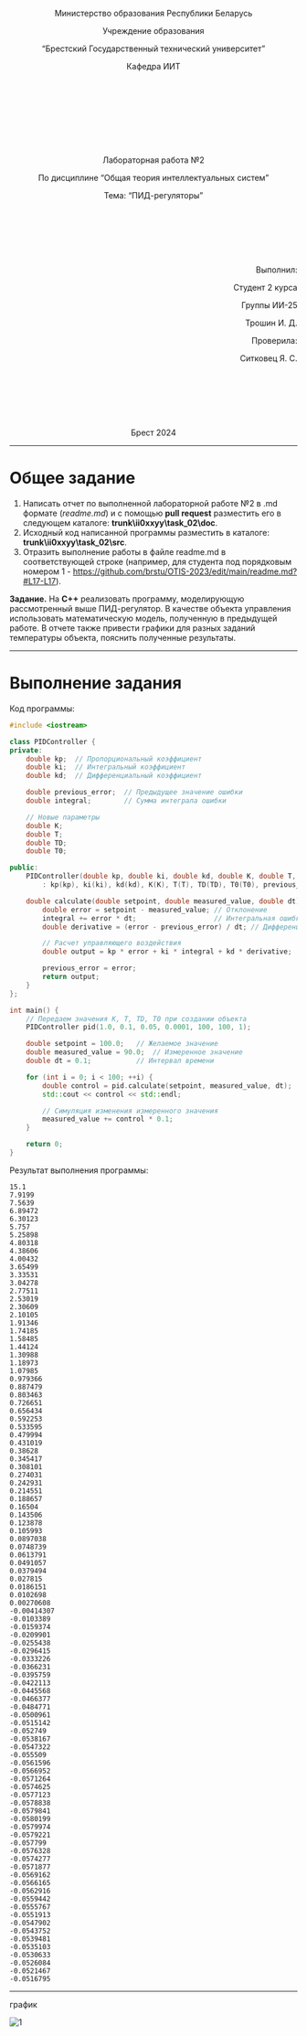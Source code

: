 <p align="center"> Министерство образования Республики Беларусь</p>
<p align="center">Учреждение образования</p>
<p align="center">“Брестский Государственный технический университет”</p>
<p align="center">Кафедра ИИТ</p>
<br><br><br><br><br><br><br>
<p align="center">Лабораторная работа №2</p>
<p align="center">По дисциплине “Общая теория интеллектуальных систем”</p>
<p align="center">Тема: “ПИД-регуляторы”</p>
<br><br><br><br><br>
<p align="right">Выполнил:</p>
<p align="right">Студент 2 курса</p>
<p align="right">Группы ИИ-25</p>
<p align="right">Трошин И. Д.</p>
<p align="right">Проверила:</p>
<p align="right">Ситковец Я. С.</p>
<br><br><br><br><br>
<p align="center">Брест 2024</p>

---

# Общее задание #
1. Написать отчет по выполненной лабораторной работе №2 в .md формате (*readme.md*) и с помощью **pull request** разместить его в следующем каталоге: **trunk\ii0xxyy\task_02\doc**.
2. Исходный код написанной программы разместить в каталоге: **trunk\ii0xxyy\task_02\src**.
3. Отразить выполнение работы в файле readme.md в соответствующей строке (например, для студента под порядковым номером 1 - https://github.com/brstu/OTIS-2023/edit/main/readme.md?#L17-L17).

**Задание.**
На **C++** реализовать программу, моделирующую рассмотренный выше ПИД-регулятор.  В качестве объекта управления использовать математическую модель, полученную в предыдущей работе.
В отчете также привести графики для разных заданий температуры объекта, пояснить полученные результаты.

---

# Выполнение задания #

Код программы:
```C++
#include <iostream>

class PIDController {
private:
    double kp;  // Пропорциональный коэффициент
    double ki;  // Интегральный коэффициент
    double kd;  // Дифференциальный коэффициент

    double previous_error;  // Предыдущее значение ошибки
    double integral;        // Сумма интеграла ошибки

    // Новые параметры
    double K;
    double T;
    double TD;
    double T0;

public:
    PIDController(double kp, double ki, double kd, double K, double T, double TD, double T0)
        : kp(kp), ki(ki), kd(kd), K(K), T(T), TD(TD), T0(T0), previous_error(0.0), integral(0.0) {}

    double calculate(double setpoint, double measured_value, double dt) {
        double error = setpoint - measured_value; // Отклонение
        integral += error * dt;                   // Интегральная ошибка
        double derivative = (error - previous_error) / dt; // Дифференциальная ошибка

        // Расчет управляющего воздействия
        double output = kp * error + ki * integral + kd * derivative;

        previous_error = error;
        return output;
    }
};

int main() {
    // Передаем значения K, T, TD, T0 при создании объекта
    PIDController pid(1.0, 0.1, 0.05, 0.0001, 100, 100, 1);

    double setpoint = 100.0;   // Желаемое значение
    double measured_value = 90.0;  // Измеренное значение
    double dt = 0.1;           // Интервал времени

    for (int i = 0; i < 100; ++i) {
        double control = pid.calculate(setpoint, measured_value, dt);
        std::cout << control << std::endl;

        // Симуляция изменения измеренного значения
        measured_value += control * 0.1;
    }

    return 0;
}
```

Результат выполнения программы:

```
15.1
7.9199
7.5639
6.89472
6.30123
5.757
5.25898
4.80318
4.38606
4.00432
3.65499
3.33531
3.04278
2.77511
2.53019
2.30609
2.10105
1.91346
1.74185
1.58485
1.44124
1.30988
1.18973
1.07985
0.979366
0.887479
0.803463
0.726651
0.656434
0.592253
0.533595
0.479994
0.431019
0.38628
0.345417
0.308101
0.274031
0.242931
0.214551
0.188657
0.16504
0.143506
0.123878
0.105993
0.0897038
0.0748739
0.0613791
0.0491057
0.0379494
0.027815
0.0186151
0.0102698
0.00270608
-0.00414307
-0.0103389
-0.0159374
-0.0209901
-0.0255438
-0.0296415
-0.0333226
-0.0366231
-0.0395759
-0.0422113
-0.0445568
-0.0466377
-0.0484771
-0.0500961
-0.0515142
-0.052749
-0.0538167
-0.0547322
-0.055509
-0.0561596
-0.0566952
-0.0571264
-0.0574625
-0.0577123
-0.0578838
-0.0579841
-0.0580199
-0.0579974
-0.0579221
-0.057799
-0.0576328
-0.0574277
-0.0571877
-0.0569162
-0.0566165
-0.0562916
-0.0559442
-0.0555767
-0.0551913
-0.0547902
-0.0543752
-0.0539481
-0.0535103
-0.0530633
-0.0526084
-0.0521467
-0.0516795
```
---

график 

![1](graph.png)